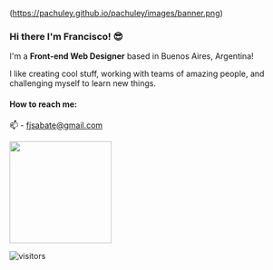 (https://pachuley.github.io/pachuley/images/banner.png)

### Hi there I'm Francisco! :sunglasses:

I'm a **Front-end Web Designer** based in Buenos Aires, Argentina!

I like creating cool stuff, working with teams of amazing people, and challenging myself to learn new things.

#### How to reach me:

📫 - fjsabate@gmail.com


<img height="180em" src="https://github-readme-stats.vercel.app/api?username=pachuley&show_icons=true&hide_border=true&&count_private=true&include_all_commits=true" />

![visitors](https://visitor-badge.glitch.me/badge?page_id=pachuley)

<!--
**pachuley/pachuley** is a ✨ _special_ ✨ repository because its `README.md` (this file) appears on your GitHub profile.

Here are some ideas to get you started:

- 🔭 I’m currently working on ...
- 🌱 I’m currently learning ...
- 👯 I’m looking to collaborate on ...
- 🤔 I’m looking for help with ...
- 💬 Ask me about ...
- 📫 How to reach me: ...
- 😄 Pronouns: ...
- ⚡ Fun fact: ...
-->
